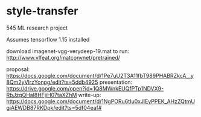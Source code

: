 # style-transfer
545 ML research project

Assumes tensorflow 1.15 installed

download imagenet-vgg-verydeep-19.mat to run:
http://www.vlfeat.org/matconvnet/pretrained/

proposal: https://docs.google.com/document/d/1Pe7uU2T3A11fbT989PHABRZkcA__y8Qm2yVlrzYonpg/edit?ts=5ddb4925
presentation: https://drive.google.com/open?id=1Q8MWnkEUQfPTp1NDVX9-RbJzgQHal8HFjiH07taXZhM
write-up: https://docs.google.com/document/d/1NgPORu6tIu0xJlEyPPEK_AHzZQtmUgjAEWDB87RKDpk/edit?ts=5df04eaf#
